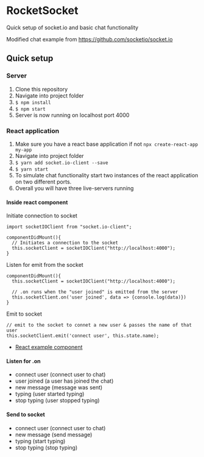 # RocketSocket
Quick setup of socket.io and basic chat functionality

Modified chat example from https://github.com/socketio/socket.io

## Quick setup

### Server

1. Clone this repository
1. Navigate into project folder
1. ```$ npm install```
1. ```$ npm start```
1. Server is now running on localhost port 4000

### React application

1. Make sure you have a react base application if not ```npx create-react-app my-app```
1. Navigate into project folder
1. ```$ yarn add socket.io-client --save```
1. ```$ yarn start```
1. To simulate chat functionality start two instances of the react application on two different ports. 
1. Overall you will have three live-servers running

#### Inside react component

Initiate connection to socket
```
import socketIOClient from "socket.io-client";

componentDidMount(){
  // Initiates a connection to the socket
  this.socketClient = socketIOClient("http://localhost:4000");
}
```

Listen for emit from the socket
```
componentDidMount(){
  this.socketClient = socketIOClient("http://localhost:4000");

  // .on runs when the "user joined" is emitted from the server
  this.socketClient.on('user joined', data => {console.log(data)})
}
```

Emit to socket
```
// emit to the socket to connet a new user & passes the name of that user
this.socketClient.emit('connect user', this.state.name);
```

* [React example component](/examples)

#### Listen for .on
* connect user (connect user to chat)
* user joined (a user has joined the chat)
* new message (message was sent)
* typing (user started typing)
* stop typing (user stopped typing)


#### Send to socket
* connect user (connect user to chat)
* new message (send message)
* typing (start typing)
* stop typing (stop typing)